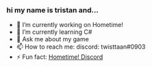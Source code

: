 ### hi my name is tristan and...

- 🔭 I’m currently working on Hometime!
- 🌱 I’m currently learning C#
- 💬 Ask me about my game
- 📫 How to reach me: discord: twisttaan#0903
- ⚡ Fun fact: [Hometime! Discord](https://discord.gg/eSVBGxk)

<!--
**twisttaan/twisttaan** is a ✨ _special_ ✨ repository because its `README.md` (this file) appears on your GitHub profile.

Here are some ideas to get you started:

- 🔭 I’m currently working on Hometime!
- 🌱 I’m currently learning C#
- 💬 Ask me about my game
- 📫 How to reach me: discord: twisttaan#0903
- ⚡ Fun fact: [Hometime! Discord](https://discord.gg/eSVBGxk)
-->
